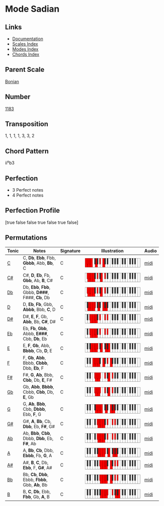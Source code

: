 # Mode Sadian

## Links

- [Documentation](README.md)
- [Scales Index](Scales.md)
- [Modes Index](Modes.md)
- [Chords Index](Chords.md)

## Parent Scale

[Bonian](ScaleBonian.md)

## Number

[1183](https://ianring.com/musictheory/scales/1183)

## Transposition

1, 1, 1, 1, 3, 3, 2

## Chord Pattern

ii⁰b3

## Perfection

- 3 Perfect notes
- 4 Perfect notes

## Perfection Profile

[true false false true false true false]

## Permutations

| Tonic | Notes | Signature | Illustration | Audio |
|-------|-------|-----------|--------------|-------|
| [C](ModeCNaturalSadian.md) | C, **Db**, **Ebb**, Fbb, **Gbbb**, Abb, **Bb**, C | C | ![CNaturalSadian](ModeCNaturalSadian.png) | [midi](https://github.com/edipermadi/music/blob/main/docs/ModeCNaturalSadian.mid?raw=true) |
| [C#](ModeCSharpSadian.md) | C#, **D**, **Eb**, Fb, **Gbb**, Ab, **B**, C# | C | ![CSharpSadian](ModeCSharpSadian.png) | [midi](https://github.com/edipermadi/music/blob/main/docs/ModeCSharpSadian.mid?raw=true) |
| [Db](ModeDFlatSadian.md) | Db, **Ebb**, **Fbb**, Gbbb, **D###**, F###, **Cb**, Db | C | ![DFlatSadian](ModeDFlatSadian.png) | [midi](https://github.com/edipermadi/music/blob/main/docs/ModeDFlatSadian.mid?raw=true) |
| [D](ModeDNaturalSadian.md) | D, **Eb**, **Fb**, Gbb, **Abbb**, Bbb, **C**, D | C | ![DNaturalSadian](ModeDNaturalSadian.png) | [midi](https://github.com/edipermadi/music/blob/main/docs/ModeDNaturalSadian.mid?raw=true) |
| [D#](ModeDSharpSadian.md) | D#, **E**, **F**, Gb, **Abb**, Bb, **C#**, D# | C | ![DSharpSadian](ModeDSharpSadian.png) | [midi](https://github.com/edipermadi/music/blob/main/docs/ModeDSharpSadian.mid?raw=true) |
| [Eb](ModeEFlatSadian.md) | Eb, **Fb**, **Gbb**, Abbb, **E###**, Cbb, **Db**, Eb | C | ![EFlatSadian](ModeEFlatSadian.png) | [midi](https://github.com/edipermadi/music/blob/main/docs/ModeEFlatSadian.mid?raw=true) |
| [E](ModeENaturalSadian.md) | E, **F**, **Gb**, Abb, **Bbbb**, Cb, **D**, E | C | ![ENaturalSadian](ModeENaturalSadian.png) | [midi](https://github.com/edipermadi/music/blob/main/docs/ModeENaturalSadian.mid?raw=true) |
| [F](ModeFNaturalSadian.md) | F, **Gb**, **Abb**, Bbbb, **Cbbb**, Dbb, **Eb**, F | C | ![FNaturalSadian](ModeFNaturalSadian.png) | [midi](https://github.com/edipermadi/music/blob/main/docs/ModeFNaturalSadian.mid?raw=true) |
| [F#](ModeFSharpSadian.md) | F#, **G**, **Ab**, Bbb, **Cbb**, Db, **E**, F# | C | ![FSharpSadian](ModeFSharpSadian.png) | [midi](https://github.com/edipermadi/music/blob/main/docs/ModeFSharpSadian.mid?raw=true) |
| [Gb](ModeGFlatSadian.md) | Gb, **Abb**, **Bbbb**, Cbbb, **Cbb**, Db, **E**, Gb | C | ![GFlatSadian](ModeGFlatSadian.png) | [midi](https://github.com/edipermadi/music/blob/main/docs/ModeGFlatSadian.mid?raw=true) |
| [G](ModeGNaturalSadian.md) | G, **Ab**, **Bbb**, Cbb, **Dbbb**, Ebb, **F**, G | C | ![GNaturalSadian](ModeGNaturalSadian.png) | [midi](https://github.com/edipermadi/music/blob/main/docs/ModeGNaturalSadian.mid?raw=true) |
| [G#](ModeGSharpSadian.md) | G#, **A**, **Bb**, Cb, **Dbb**, Eb, **F#**, G# | C | ![GSharpSadian](ModeGSharpSadian.png) | [midi](https://github.com/edipermadi/music/blob/main/docs/ModeGSharpSadian.mid?raw=true) |
| [Ab](ModeAFlatSadian.md) | Ab, **Bbb**, **Cbb**, Dbbb, **Dbb**, Eb, **F#**, Ab | C | ![AFlatSadian](ModeAFlatSadian.png) | [midi](https://github.com/edipermadi/music/blob/main/docs/ModeAFlatSadian.mid?raw=true) |
| [A](ModeANaturalSadian.md) | A, **Bb**, **Cb**, Dbb, **Ebbb**, Fb, **G**, A | C | ![ANaturalSadian](ModeANaturalSadian.png) | [midi](https://github.com/edipermadi/music/blob/main/docs/ModeANaturalSadian.mid?raw=true) |
| [A#](ModeASharpSadian.md) | A#, **B**, **C**, Db, **Ebb**, F, **G#**, A# | C | ![ASharpSadian](ModeASharpSadian.png) | [midi](https://github.com/edipermadi/music/blob/main/docs/ModeASharpSadian.mid?raw=true) |
| [Bb](ModeBFlatSadian.md) | Bb, **Cb**, **Dbb**, Ebbb, **Fbbb**, Gbb, **Ab**, Bb | C | ![BFlatSadian](ModeBFlatSadian.png) | [midi](https://github.com/edipermadi/music/blob/main/docs/ModeBFlatSadian.mid?raw=true) |
| [B](ModeBNaturalSadian.md) | B, **C**, **Db**, Ebb, **Fbb**, Gb, **A**, B | C | ![BNaturalSadian](ModeBNaturalSadian.png) | [midi](https://github.com/edipermadi/music/blob/main/docs/ModeBNaturalSadian.mid?raw=true) |
